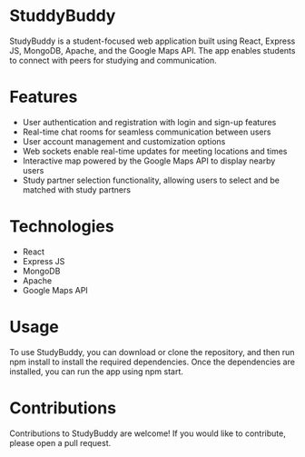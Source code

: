 # StuddyBuddy

StudyBuddy is a student-focused web application built using React, Express JS, MongoDB, Apache, and the Google Maps API. The app enables students to connect with peers for studying and communication.

# Features

* User authentication and registration with login and sign-up features
* Real-time chat rooms for seamless communication between users
* User account management and customization options
* Web sockets enable real-time updates for meeting locations and times
* Interactive map powered by the Google Maps API to display nearby users
* Study partner selection functionality, allowing users to select and be matched with study partners

# Technologies
* React
* Express JS
* MongoDB
* Apache
* Google Maps API

# Usage

To use StudyBuddy, you can download or clone the repository, and then run npm install to install the required dependencies. Once the dependencies are installed, you can run the app using npm start.

# Contributions

Contributions to StudyBuddy are welcome! If you would like to contribute, please open a pull request.
